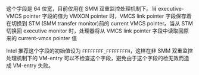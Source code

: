 
这个字段是 64 位宽，目前仅用在 SMM 双重监控处理机制下。当 executive-VMCS  pointer 字段的值为 VMXON pointer 时，VMCS link pointer 字段保存着在切换到 STM  (SMM transfer monitor)前的 current VMCS pointer。当从 STM 切换回 executive monitor 时，处理器将从 VMCS link pointer 字段中读取回原来的 current-vmcs pointer 值

Intel 推荐这个字段的初始值设为 `FFFFFFFF_FFFFFFFFH`，这样在非 SMM 双重监控处理机制下的 VM-entry 可以不检查这个字段，避免由于这个字段的检无效而造成 VM-entry 失败。